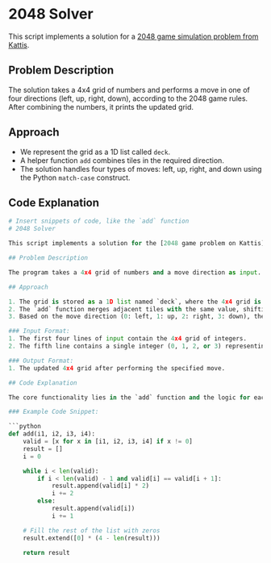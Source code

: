 # 2048 Solver

This script implements a solution for a [2048 game simulation problem from Kattis](https://open.kattis.com/problems/2048).

## Problem Description

The solution takes a 4x4 grid of numbers and performs a move in one of four directions (left, up, right, down), according to the 2048 game rules. After combining the numbers, it prints the updated grid.

## Approach

- We represent the grid as a 1D list called `deck`.
- A helper function `add` combines tiles in the required direction.
- The solution handles four types of moves: left, up, right, and down using the Python `match-case` construct.

## Code Explanation

```python
# Insert snippets of code, like the `add` function
# 2048 Solver

This script implements a solution for the [2048 game problem on Kattis](https://open.kattis.com/problems/2048). The solution handles the movement and merging of tiles in the classic 2048 game based on the given move direction (left, up, right, or down).

## Problem Description

The program takes a 4x4 grid of numbers and a move direction as input. The grid simulates the state of a 2048 game, and the move direction specifies how the tiles should shift. The program outputs the updated grid after the move and combines the tiles according to the rules of 2048.

## Approach

1. The grid is stored as a 1D list named `deck`, where the 4x4 grid is flattened.
2. The `add` function merges adjacent tiles with the same value, shifting tiles to fill any empty spaces.
3. Based on the move direction (0: left, 1: up, 2: right, 3: down), the grid is processed, and the result is printed.

### Input Format:
1. The first four lines of input contain the 4x4 grid of integers.
2. The fifth line contains a single integer (0, 1, 2, or 3) representing the direction of the move.

### Output Format:
1. The updated 4x4 grid after performing the specified move.

## Code Explanation

The core functionality lies in the `add` function and the logic for each move direction.

### Example Code Snippet:

```python
def add(i1, i2, i3, i4):
    valid = [x for x in [i1, i2, i3, i4] if x != 0]
    result = []
    i = 0

    while i < len(valid):
        if i < len(valid) - 1 and valid[i] == valid[i + 1]:
            result.append(valid[i] * 2)
            i += 2
        else:
            result.append(valid[i])
            i += 1

    # Fill the rest of the list with zeros
    result.extend([0] * (4 - len(result)))

    return result

